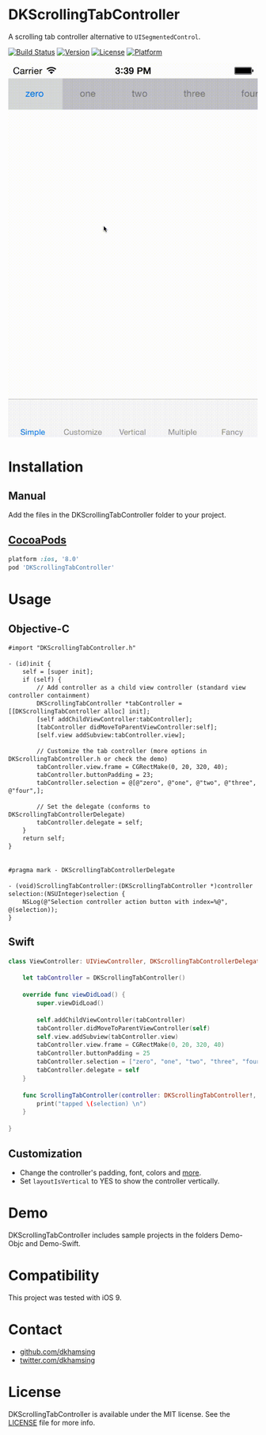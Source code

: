 DKScrollingTabController
========================

A scrolling tab controller alternative to `UISegmentedControl`.

[![Build Status](https://api.travis-ci.org/dkhamsing/DKScrollingTabController.svg?branch=master)](https://travis-ci.org/dkhamsing/DKScrollingTabController)
[![Version](https://img.shields.io/cocoapods/v/DKScrollingTabController.svg?style=flat)](https://cocoapods.org/pods/DKScrollingTabController)
[![License](https://img.shields.io/cocoapods/l/DKScrollingTabController.svg?style=flat)](http://cocoadocs.org/docsets/DKScrollingTabController)
[![Platform](https://img.shields.io/cocoapods/p/DKScrollingTabController.svg?style=flat)](http://cocoadocs.org/docsets/DKScrollingTabController)

![](Assets/demo.gif)

# Installation

## Manual
Add the files in the DKScrollingTabController folder to your project.

## [CocoaPods](https://cocoapods.org/)

``` ruby
platform :ios, '8.0'
pod 'DKScrollingTabController'
```

# Usage

## Objective-C

```  objc
#import "DKScrollingTabController.h" 

- (id)init {
    self = [super init];
    if (self) {
        // Add controller as a child view controller (standard view controller containment)
        DKScrollingTabController *tabController = [[DKScrollingTabController alloc] init];
        [self addChildViewController:tabController];
        [tabController didMoveToParentViewController:self];
        [self.view addSubview:tabController.view];
        
        // Customize the tab controller (more options in DKScrollingTabController.h or check the demo)
        tabController.view.frame = CGRectMake(0, 20, 320, 40);
        tabController.buttonPadding = 23;
        tabController.selection = @[@"zero", @"one", @"two", @"three", @"four",];
        
        // Set the delegate (conforms to DKScrollingTabControllerDelegate)
        tabController.delegate = self;
    }
    return self;
}


#pragma mark - DKScrollingTabControllerDelegate

- (void)ScrollingTabController:(DKScrollingTabController *)controller selection:(NSUInteger)selection {
    NSLog(@"Selection controller action button with index=%@", @(selection));
}

```

## Swift 

``` swift
class ViewController: UIViewController, DKScrollingTabControllerDelegate {

    let tabController = DKScrollingTabController()
    
    override func viewDidLoad() {
        super.viewDidLoad()
        
        self.addChildViewController(tabController)
        tabController.didMoveToParentViewController(self)
        self.view.addSubview(tabController.view)
        tabController.view.frame = CGRectMake(0, 20, 320, 40)
        tabController.buttonPadding = 25
        tabController.selection = ["zero", "one", "two", "three", "four"]
        tabController.delegate = self
    }
        
    func ScrollingTabController(controller: DKScrollingTabController!, selection: UInt) {
        print("tapped \(selection) \n")
    }

}
```

## Customization
- Change the controller's padding, font, colors and [more](https://github.com/dkhamsing/DKScrollingTabController/blob/master/DKScrollingTabController/DKScrollingTabController.h).
- Set `layoutIsVertical` to YES to show the controller vertically.

# Demo
DKScrollingTabController includes sample projects in the folders Demo-Objc and Demo-Swift.

# Compatibility
This project was tested with iOS 9.

# Contact
- [github.com/dkhamsing](https://github.com/dkhamsing)
- [twitter.com/dkhamsing](https://twitter.com/dkhamsing)

# License
DKScrollingTabController is available under the MIT license. See the [LICENSE](LICENSE) file for more info.
